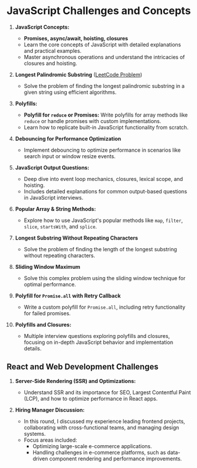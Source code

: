 # JavaScript Challenges and Concepts

1. **JavaScript Concepts:**
   - **Promises, async/await, hoisting, closures**
   - Learn the core concepts of JavaScript with detailed explanations and practical examples.
   - Master asynchronous operations and understand the intricacies of closures and hoisting.
2. **Longest Palindromic Substring** ([LeetCode Problem](https://leetcode.com/problems/longest-palindromic-substring/))

   - Solve the problem of finding the longest palindromic substring in a given string using efficient algorithms.

3. **Polyfills:**

   - **Polyfill for `reduce` or Promises:** Write polyfills for array methods like `reduce` or handle promises with custom implementations.
   - Learn how to replicate built-in JavaScript functionality from scratch.

4. **Debouncing for Performance Optimization**

   - Implement debouncing to optimize performance in scenarios like search input or window resize events.

5. **JavaScript Output Questions:**

   - Deep dive into event loop mechanics, closures, lexical scope, and hoisting.
   - Includes detailed explanations for common output-based questions in JavaScript interviews.

6. **Popular Array & String Methods:**

   - Explore how to use JavaScript's popular methods like `map`, `filter`, `slice`, `startsWith`, and `splice`.

7. **Longest Substring Without Repeating Characters**

   - Solve the problem of finding the length of the longest substring without repeating characters.

8. **Sliding Window Maximum**

   - Solve this complex problem using the sliding window technique for optimal performance.

9. **Polyfill for `Promise.all` with Retry Callback**

   - Write a custom polyfill for `Promise.all`, including retry functionality for failed promises.

10. **Polyfills and Closures:**
    - Multiple interview questions exploring polyfills and closures, focusing on in-depth JavaScript behavior and implementation details.

## React and Web Development Challenges

1. **Server-Side Rendering (SSR) and Optimizations:**

   - Understand SSR and its importance for SEO, Largest Contentful Paint (LCP), and how to optimize performance in React apps.

2. **Hiring Manager Discussion:**
   - In this round, I discussed my experience leading frontend projects, collaborating with cross-functional teams, and managing design systems.
   - Focus areas included:
     - Optimizing large-scale e-commerce applications.
     - Handling challenges in e-commerce platforms, such as data-driven component rendering and performance improvements.
